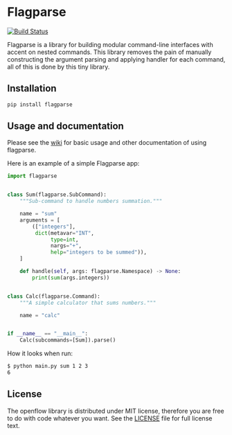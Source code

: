 # Flagparse

[![Build Status][BuildStatus]](https://travis-ci.org/ybubnov/flagparse)


Flagparse is a library for building modular command-line interfaces with
accent on nested commands. This library removes the pain of manually
constructing the argument parsing and applying handler for each command, all
of this is done by this tiny library.

## Installation

```bash
pip install flagparse
```

## Usage and documentation

Please see the [wiki][Wiki] for basic usage and other documentation of using
flagparse.

Here is an example of a simple Flagparse app:
```py
import flagparse


class Sum(flagparse.SubCommand):
    """Sub-command to handle numbers summation."""

    name = "sum"
    arguments = [
        (["integers"],
         dict(metavar="INT",
              type=int,
              nargs="+",
              help="integers to be summed")),
    ]

    def handle(self, args: flagparse.Namespace) -> None:
        print(sum(args.integers))


class Calc(flagparse.Command):
    """A simple calculator that sums numbers."""

    name = "calc"


if __name__ == "__main__":
    Calc(subcommands=[Sum]).parse()
```

How it looks when run:
```bash
$ python main.py sum 1 2 3
6
```

## License

The openflow library is distributed under MIT license, therefore you are free
to do with code whatever you want. See the [LICENSE](LICENSE) file for full
license text.

[BuildStatus]: https://travis-ci.org/ybubnov/flagparse.svg?branch=master
[Wiki]: https://github.com/ybubnov/flagparse/wiki

